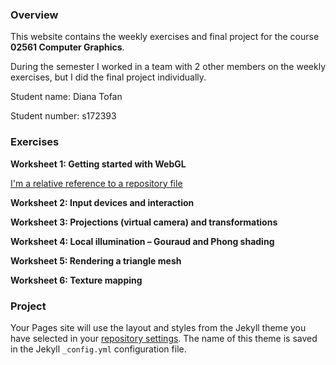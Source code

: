 ### Overview

This website contains the weekly exercises and final project for the course **02561 Computer Graphics**. 

During the semester I worked in a team with 2 other members on the weekly exercises, but I did the final project individually.

Student name: Diana Tofan

Student number: s172393

### Exercises

**Worksheet 1: Getting started with WebGL**

[I'm a relative reference to a repository file](../master/week1part1.html)

**Worksheet 2: Input devices and interaction**

**Worksheet 3: Projections (virtual camera) and transformations**

**Worksheet 4: Local illumination – Gouraud and Phong shading**

**Worksheet 5: Rendering a triangle mesh**

**Worksheet 6: Texture mapping**

### Project

Your Pages site will use the layout and styles from the Jekyll theme you have selected in your [repository settings](https://github.com/dianatofan/Computer-Graphics/settings). The name of this theme is saved in the Jekyll `_config.yml` configuration file.

